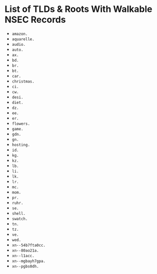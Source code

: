 # List of TLDs & Roots With Walkable NSEC Records

* `amazon.`
* `aquarelle.`
* `audio.`
* `auto.`
* `ax.`
* `bd.`
* `br.`
* `bt.`
* `car.`
* `christmas.`
* `ci.`
* `cw.`
* `desi.`
* `diet.`
* `dz.`
* `ee.`
* `er.`
* `flowers.`
* `game.`
* `gdn.`
* `gn.`
* `hosting.`
* `id.`
* `kg.`
* `kz.`
* `lb.`
* `li.`
* `lk.`
* `lr.`
* `mc.`
* `mom.`
* `pr.`
* `ruhr.`
* `se.`
* `shell.`
* `swatch.`
* `tn.`
* `tz.`
* `ve.`
* `wed.`
* `xn--54b7fta0cc.`
* `xn--80ao21a.`
* `xn--l1acc.`
* `xn--mgbayh7gpa.`
* `xn--pgbs0dh.`
